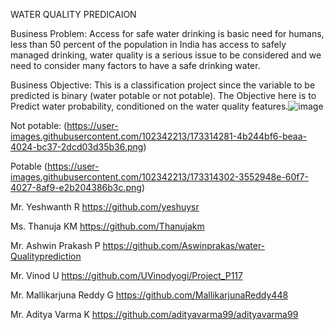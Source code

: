 WATER QUALITY PREDICAION 

Business Problem:
Access for safe water drinking is basic need for humans, less than 50 percent of the population in India has access to safely managed drinking, water quality is a serious issue to be considered and we need to consider many factors to have a safe drinking water.

Business Objective:
This is a classification project since the variable to be predicted is binary (water potable or not potable). The Objective here is to Predict water probability, conditioned on the water quality features.![image](https://user-images.githubusercontent.com/102342213/173314192-ac373df6-1165-46bb-9f95-fa72b545c787.png)





Not potable:
(https://user-images.githubusercontent.com/102342213/173314281-4b244bf6-beaa-4024-bc37-2dcd03d35b36.png)

Potable
(https://user-images.githubusercontent.com/102342213/173314302-3552948e-60f7-4027-8af9-e2b204386b3c.png)

Mr. Yeshwanth R                                                        https://github.com/yeshuysr 


Ms. Thanuja KM                                                         https://github.com/Thanujakm


Mr. Ashwin Prakash P                                                   https://github.com/Aswinprakas/water-Qualityprediction


Mr. Vinod U                                                            https://github.com/UVinodyogi/Project_P117   


Mr. Mallikarjuna Reddy G                                               https://github.com/MallikarjunaReddy448


Mr. Aditya Varma K                                                     https://github.com/adityavarma99/adityavarma99

